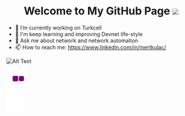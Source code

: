 <h1 align="center">
  Welcome to My GitHub Page
  <img src="https://y.yarn.co/59ec145d-ea5a-4e45-be0e-d9956e209e1d_text.gif" width="28">
</h1>

- 🔭 I’m currently working on Turkcell
- 🌱 I'm keep learning and improving Devnet life-style
- 💬 Ask me about network and network automation
- 📫 How to reach me: https://www.linkedin.com/in/mertkulac/


![Alt Text](https://i.pinimg.com/736x/33/a4/9f/33a49fec481183de2cac47568d84bdc8--programming-languages-star-wars-characters.jpg)



![snake gif](https://github.com/MertKulac/MertKulac/blob/output/github-contribution-grid-snake.gif)

